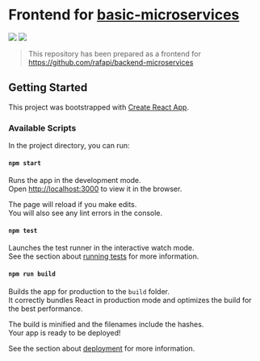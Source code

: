 # Frontend for [basic-microservices](https://github.com/rafapi/basic-microservices)

<p align="left">
     <img src="https://img.shields.io/github/license/rafapi/frontend-microservices">
     <img src="https://img.shields.io/github/last-commit/rafapi/frontend-microservices">
</p>

> This repository has been prepared as a frontend for https://github.com/rafapi/backend-microservices

## Getting Started

This project was bootstrapped with [Create React App](https://github.com/facebook/create-react-app).

### Available Scripts

In the project directory, you can run:

#### `npm start`

Runs the app in the development mode.\
Open [http://localhost:3000](http://localhost:3000) to view it in the browser.

The page will reload if you make edits.\
You will also see any lint errors in the console.

#### `npm test`

Launches the test runner in the interactive watch mode.\
See the section about [running tests](https://facebook.github.io/create-react-app/docs/running-tests) for more information.

#### `npm run build`

Builds the app for production to the `build` folder.\
It correctly bundles React in production mode and optimizes the build for the best performance.

The build is minified and the filenames include the hashes.\
Your app is ready to be deployed!

See the section about [deployment](https://facebook.github.io/create-react-app/docs/deployment) for more information.

